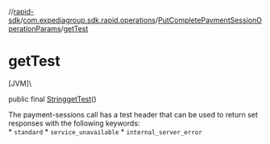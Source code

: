 //[rapid-sdk](../../../index.md)/[com.expediagroup.sdk.rapid.operations](../index.md)/[PutCompletePaymentSessionOperationParams](index.md)/[getTest](get-test.md)

# getTest

[JVM]\

public final [String](https://docs.oracle.com/javase/8/docs/api/java/lang/String.html)[getTest](get-test.md)()

The payment-sessions call has a test header that can be used to return set responses with the following keywords:<br> * `standard` * `service_unavailable` * `internal_server_error`
